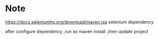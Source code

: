 # Note  


https://docs.seleniumhq.org/download/maven.jsp    selenium dependency  

after configure dependency ,run as maven install ,then update project 